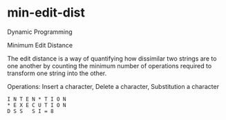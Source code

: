 # min-edit-dist

Dynamic Programming 

Minimum Edit Distance

The edit distance is a way of quantifying how dissimilar two strings are to one another by counting the minimum number of operations required to transform one string into the other.

Operations: Insert a character, Delete a character, Substitution a character

    I N T E N * T I O N
    * E X E C U T I O N
    D S S   S I = 8
